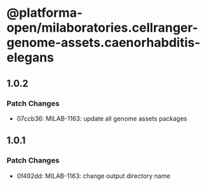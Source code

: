 # @platforma-open/milaboratories.cellranger-genome-assets.caenorhabditis-elegans

## 1.0.2

### Patch Changes

- 07ccb36: MILAB-1163: update all genome assets packages

## 1.0.1

### Patch Changes

- 0f492dd: MILAB-1163: change output directory name
